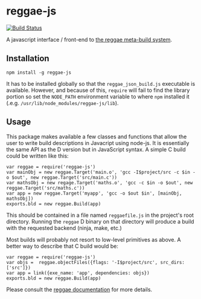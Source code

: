 reggae-js
=============
[![Build Status](https://travis-ci.org/atilaneves/reggae-js.png?branch=master)](https://travis-ci.org/atilaneves/reggae-js)


A javascript interface / front-end to [the reggae meta-build system](https://github.org/atilaneves/reggae).


Installation
------------

    npm install -g reggae-js

It has to be installed globally so that the `reggae_json_build.js`
executable is available. However, and because of this, `require` will
fail to find the library portion so set the `NODE_PATH` environment
variable to where `npm` installed it
(.e.g. `/usr/lib/node_modules/reggae-js/lib`).


Usage
------------

This package makes available a few classes and functions that allow
the user to write build descriptions in Javacript using node-js. It is
essentially the same API as the D version but in JavaScript syntax. A simple
C build could be written like this:

    var reggae = require('reggae-js')
    var mainObj = new reggae.Target('main.o', 'gcc -I$project/src -c $in -o $out', new reggae.Target('src/main.c'))
    var mathsObj = new regage.Target('maths.o', 'gcc -c $in -o $out', new reggae.Target('src/maths.c'))
    var app = new reggae.Target('myapp', 'gcc -o $out $in', [mainObj, mathsObj])
    exports.bld = new reggae.Build(app)

This should be contained in a file named `reggaefile.js` in the project's root directory.
Running the `reggae` D binary on that directory will produce a build with the requested backend
(ninja, make, etc.)

Most builds will probably not resort to low-level primitives as above. A better way to describe
that C build would be:

    var reggae = require('reggae-js')
    var objs =  reggae.objectFiles({flags: '-I$project/src', src_dirs: ['src']})
    var app = link({exe_name: 'app', dependencies: objs})
    exports.bld = new reggae.Build(app)


Please consult the [reggae documentation](https://github.com/atilaneves/reggae/tree/master/doc/index.md)
for more details.
